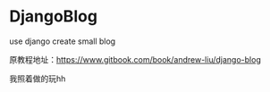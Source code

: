 # DjangoBlog
use django create small blog

原教程地址：https://www.gitbook.com/book/andrew-liu/django-blog

我照着做的玩hh
